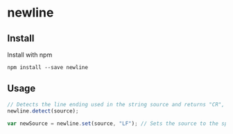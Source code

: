 # newline

## Install

Install with npm

```
npm install --save newline
```

## Usage


```javascript
// Detects the line ending used in the string source and returns "CR", "LF" or "CRLF"
newline.detect(source);

var newSource = newline.set(source, "LF"); // Sets the source to the specified line endings
```



